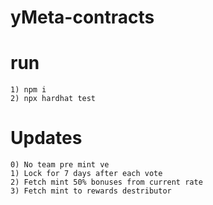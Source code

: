 # yMeta-contracts

# run
```
1) npm i
2) npx hardhat test
```

# Updates
```
0) No team pre mint ve
1) Lock for 7 days after each vote
2) Fetch mint 50% bonuses from current rate
3) Fetch mint to rewards destributor
```
